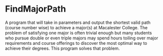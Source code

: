 # FindMajorPath
A program that will take in parameters and output the shortest valid path (course number wise) to achieve a major(s) at Macalester College. 
The problem of satisfying one major is often trivial enough but many students who pursue double or even triple majors may spend hours toiling over major requirements and course offerings to discover the most optimal way to achieve their degrees. 
This program solves that problem. 

